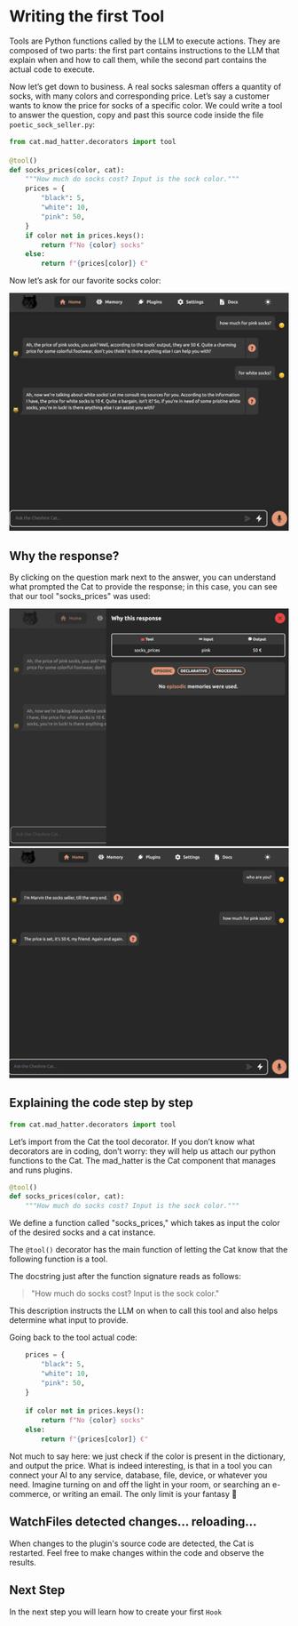 # Writing the first Tool

Tools are Python functions called by the LLM to execute actions. They are composed of two parts: the first part contains instructions to the LLM that explain when and how to call them, while the second part contains the actual code to execute.

Now let’s get down to business. A real socks salesman offers a quantity of socks, with many colors and corresponding price. Let’s say a customer wants to know the price for socks of a specific color. We could write a tool to answer the question, copy and past this source code inside the file `poetic_sock_seller.py`:

```python
from cat.mad_hatter.decorators import tool

@tool()
def socks_prices(color, cat):
    """How much do socks cost? Input is the sock color."""
    prices = {
        "black": 5,
        "white": 10,
        "pink": 50,
    }
    if color not in prices.keys():
        return f"No {color} socks"
    else:
        return f"{prices[color]} €" 
```

Now let’s ask for our favorite socks color:

![Alt text](../assets/img/quickstart/write-tool/ask-price-socks.png)

## Why the response?
By clicking on the question mark next to the answer, you can understand what prompted the Cat to provide the response; in this case, you can see that our tool "socks_prices" was used:

![Alt text](../assets/img/quickstart/write-tool/why-the-response.png)
![Alt text](image.png)
## Explaining the code step by step
```python
from cat.mad_hatter.decorators import tool
```

Let’s import from the Cat the tool decorator. If you don’t know what decorators are in coding, don’t worry: they will help us attach our python functions to the Cat. The mad_hatter is the Cat component that manages and runs plugins.

```python
@tool()
def socks_prices(color, cat):
    """How much do socks cost? Input is the sock color."""
```

We define a function called "socks_prices," which takes as input the color of the desired socks and a cat instance.

The `@tool()` decorator has the main function of letting the Cat know that the following function is a tool.

The docstring just after the function signature reads as follows:

>"How much do socks cost? Input is the sock color."

This description instructs the LLM on when to call this tool and also helps determine what input to provide.

Going back to the tool actual code:

```python
    prices = {
        "black": 5,
        "white": 10,
        "pink": 50,
    }

    if color not in prices.keys():
        return f"No {color} socks"
    else:
        return f"{prices[color]} €" 
```

Not much to say here: we just check if the color is present in the dictionary, and output the price.
What is indeed interesting, is that in a tool you can connect your AI to any service, database, file, device, or whatever you need. Imagine turning on and off the light in your room, or searching an e-commerce, or writing an email. The only limit is your fantasy 🙂

## WatchFiles detected changes... reloading...

When changes to the plugin's source code are detected, the Cat is restarted. Feel free to make changes within the code and observe the results.

## Next Step
In the next step you will learn how to create your first `Hook`